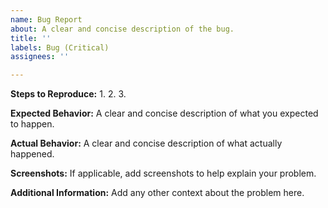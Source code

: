 ```yaml
---
name: Bug Report
about: A clear and concise description of the bug.
title: ''
labels: Bug (Critical)
assignees: ''

---
```


**Steps to Reproduce:**
1. 
2. 
3. 

**Expected Behavior:**
A clear and concise description of what you expected to happen.

**Actual Behavior:**
A clear and concise description of what actually happened.

**Screenshots:**
If applicable, add screenshots to help explain your problem.

**Additional Information:**
Add any other context about the problem here.
